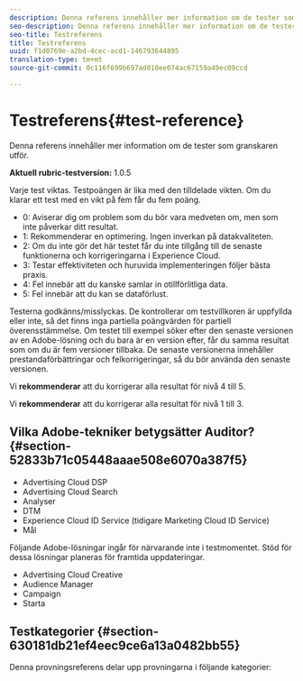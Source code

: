```yaml
---
description: Denna referens innehåller mer information om de tester som granskaren utför.
seo-description: Denna referens innehåller mer information om de tester som granskaren utför.
seo-title: Testreferens
title: Testreferens
uuid: f1d0769e-a2bd-4cec-acd1-146793644895
translation-type: tm+mt
source-git-commit: 0c116f699b697ad010ee074ac67159a49ec09ccd

---
```



# Testreferens{#test-reference}

Denna referens innehåller mer information om de tester som granskaren utför.

**Aktuell rubric-testversion:** 1.0.5

Varje test viktas. Testpoängen är lika med den tilldelade vikten. Om du klarar ett test med en vikt på fem får du fem poäng.

* 0: Aviserar dig om problem som du bör vara medveten om, men som inte påverkar ditt resultat.
* 1: Rekommenderar en optimering. Ingen inverkan på datakvaliteten.
* 2: Om du inte gör det här testet får du inte tillgång till de senaste funktionerna och korrigeringarna i Experience Cloud.
* 3: Testar effektiviteten och huruvida implementeringen följer bästa praxis.
* 4: Fel innebär att du kanske samlar in otillförlitliga data.
* 5: Fel innebär att du kan se dataförlust.

Testerna godkänns/misslyckas. De kontrollerar om testvillkoren är uppfyllda eller inte, så det finns inga partiella poängvärden för partiell överensstämmelse. Om testet till exempel söker efter den senaste versionen av en Adobe-lösning och du bara är en version efter, får du samma resultat som om du är fem versioner tillbaka. De senaste versionerna innehåller prestandaförbättringar och felkorrigeringar, så du bör använda den senaste versionen.

Vi **rekommenderar** att du korrigerar alla resultat för nivå 4 till 5.

Vi **rekommenderar** att du korrigerar alla resultat för nivå 1 till 3.

## Vilka Adobe-tekniker betygsätter Auditor? {#section-52833b71c05448aaae508e6070a387f5}

* Advertising Cloud DSP
* Advertising Cloud Search
* Analyser
* DTM
* Experience Cloud ID Service (tidigare Marketing Cloud ID Service)
* Mål

Följande Adobe-lösningar ingår för närvarande inte i testmomentet. Stöd för dessa lösningar planeras för framtida uppdateringar.

* Advertising Cloud Creative
* Audience Manager
* Campaign
* Starta

## Testkategorier {#section-630181db21ef4eec9ce6a13a0482bb55}

Denna provningsreferens delar upp provningarna i följande kategorier:
